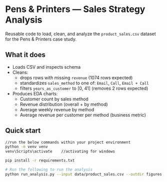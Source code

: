 # Pens & Printers — Sales Strategy Analysis

Reusable code to load, clean, and analyze the `product_sales.csv` dataset for the Pens & Printers case study.

## What it does
- Loads CSV and inspects schema
- Cleans:
  - drops rows with missing `revenue` (1074 rows expected)
  - standardizes `sales_method` to one of: `Email`, `Call`, `Email + Call`
  - filters `years_as_customer` to [0, 41] (removes 2 rows expected)
- Produces EDA charts:
  - Customer count by sales method
  - Revenue distribution (overall + by method)
  - Average weekly revenue by method
  - Average revenue per customer per method (business metric)

## Quick start
```bash
//run the below commands within your project environment
python -m venv venv
venv\Scripts\activate    //activating for windows

pip install -r requirements.txt

# Run the following to run the analysis
python run_analysis.py --input data/product_sales.csv --outdir figures

